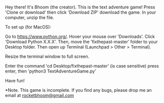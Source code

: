 Hey there!
It's Bhoom (the creator). This is the text adventure game!
Press 'Clone or download' then click 'Download ZIP' download the game.
In your computer, unzip the file.

To set up (for MacOS):

Go to https://www.python.org/. 
Hover your mouse over 'Downloads'. 
Click 'Download Python X.X.X'. 
Then, move the 'fixthepast-master' folder to your Desktop folder. Then open up Terminal (Launchpad > Other > Terminal).

Resize the terminal window to full screen.

Enter the command 'cd Desktop/fixthepast-master' (is case sensitive) press enter, then 'python3 TextAdventureGame.py' 



Have fun!

*Note. This game is incomplete. If you find any bugs, please drop me an email at rocketbhoom@gmail.com
